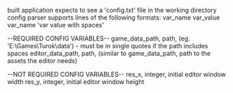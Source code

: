 built application expects to see a 'config.txt' file in the working directory
config parser supports lines of the following formats:
var_name var_value
var_name 'var value with spaces'

--REQUIRED CONFIG VARIABLES--
game_data_path, path, (eg. 'E:\Games\Turok\data') - must be in single quotes if the path includes spaces
editor_data_path, path, (similar to game_data_path, path to the assets the editor needs)

--NOT REQUIRED CONFIG VARIABLES--
res_x, integer, initial editor window width
res_y, integer, initial editor window height
